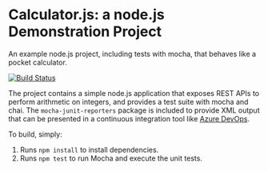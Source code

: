 Calculator.js: a node.js Demonstration Project
==============================================
An example node.js project, including tests with mocha, that behaves like
a pocket calculator.

[![Build Status](https://dev.azure.com/DP3PO-ORG/Integrating%20External%20Source%20Control%20with%20Azure%20Pipelines/_apis/build/status/wferebee.calculator?branchName=master)](https://dev.azure.com/DP3PO-ORG/Integrating%20External%20Source%20Control%20with%20Azure%20Pipelines/_build/latest?definitionId=6&branchName=master)


The project contains a simple node.js application that exposes REST APIs
to perform arithmetic on integers, and provides a test suite with mocha
and chai.  The `mocha-junit-reporters` package is included to provide XML
output that can be presented in a continuous integration tool like
[Azure DevOps](https://azure.com/devops).

To build, simply:

1. Runs `npm install` to install dependencies.
2. Runs `npm test` to run Mocha and execute the unit tests.

